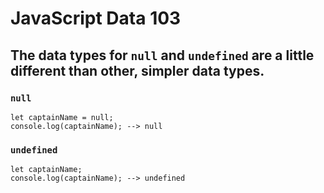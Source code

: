 # JavaScript Data 103
## The data types for `null` and `undefined` are a little different than other, simpler data types.

### `null`
```
let captainName = null;
console.log(captainName); --> null
```

### `undefined`
```
let captainName;
console.log(captainName); --> undefined
```